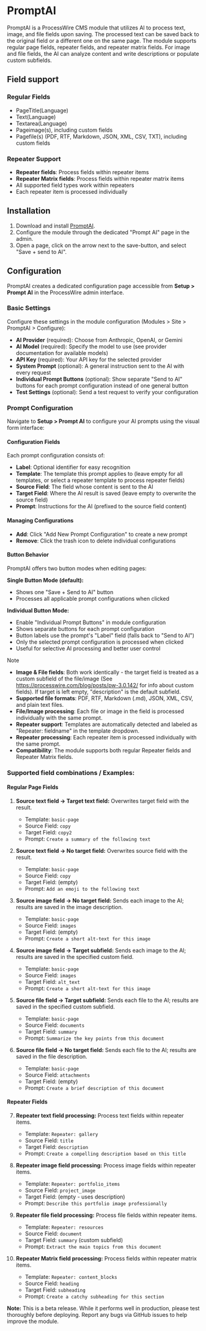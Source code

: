 # PromptAI

PromptAI is a ProcessWire CMS module that utilizes AI to process text, image, and file fields upon saving. The processed text can be saved back to the original field or a different one on the same page. The module supports regular page fields, repeater fields, and repeater matrix fields. For image and file fields, the AI can analyze content and write descriptions or populate custom subfields.

## Field support

### Regular Fields
- PageTitle(Language)
- Text(Language)
- Textarea(Language)
- Pageimage(s), including custom fields
- Pagefile(s) (PDF, RTF, Markdown, JSON, XML, CSV, TXT), including custom fields

### Repeater Support
- **Repeater fields**: Process fields within repeater items
- **Repeater Matrix fields**: Process fields within repeater matrix items
- All supported field types work within repeaters
- Each repeater item is processed individually

## Installation

1. Download and install [PromptAI](https://github.com/robertweiss/PromptAI).
2. Configure the module through the dedicated "Prompt AI" page in the admin.
3. Open a page, click on the arrow next to the save-button, and select "Save + send to AI".

## Configuration

PromptAI creates a dedicated configuration page accessible from **Setup > Prompt AI** in the ProcessWire admin interface.

### Basic Settings

Configure these settings in the module configuration (Modules > Site > PromptAI > Configure):

- **AI Provider** (required): Choose from Anthropic, OpenAI, or Gemini
- **AI Model** (required): Specify the model to use (see provider documentation for available models)
- **API Key** (required): Your API key for the selected provider
- **System Prompt** (optional): A general instruction sent to the AI with every request
- **Individual Prompt Buttons** (optional): Show separate "Send to AI" buttons for each prompt configuration instead of one general button
- **Test Settings** (optional): Send a test request to verify your configuration

### Prompt Configuration

Navigate to **Setup > Prompt AI** to configure your AI prompts using the visual form interface:

#### Configuration Fields

Each prompt configuration consists of:

- **Label**: Optional identifier for easy recognition
- **Template**: The template this prompt applies to (leave empty for all templates, or select a repeater template to process repeater fields)
- **Source Field**: The field whose content is sent to the AI
- **Target Field**: Where the AI result is saved (leave empty to overwrite the source field)
- **Prompt**: Instructions for the AI (prefixed to the source field content)

#### Managing Configurations

- **Add**: Click "Add New Prompt Configuration" to create a new prompt
- **Remove**: Click the trash icon to delete individual configurations

#### Button Behavior

PromptAI offers two button modes when editing pages:

**Single Button Mode (default):**
- Shows one "Save + Send to AI" button
- Processes all applicable prompt configurations when clicked

**Individual Button Mode:**
- Enable "Individual Prompt Buttons" in module configuration
- Shows separate buttons for each prompt configuration
- Button labels use the prompt's "Label" field (falls back to "Send to AI")
- Only the selected prompt configuration is processed when clicked
- Useful for selective AI processing and better user control

> [!NOTE]
> - **Image & File fields**: Both work identically - the target field is treated as a custom subfield of the file/image (See https://processwire.com/blog/posts/pw-3.0.142/ for info about custom fields). If target is left empty, "description" is the default subfield.
> - **Supported file formats**: PDF, RTF, Markdown (.md), JSON, XML, CSV, and plain text files.
> - **File/Image processing**: Each file or image in the field is processed individually with the same prompt.
> - **Repeater support**: Templates are automatically detected and labeled as "Repeater: fieldname" in the template dropdown.
> - **Repeater processing**: Each repeater item is processed individually with the same prompt.
> - **Compatibility**: The module supports both regular Repeater fields and Repeater Matrix fields.

### Supported field combinations / Examples:

#### Regular Page Fields

1. **Source text field → Target text field:** Overwrites target field with the result.  
   - Template: `basic-page`
   - Source Field: `copy`
   - Target Field: `copy2`
   - Prompt: `Create a summary of the following text`

2. **Source text field → No target field:** Overwrites source field with the result.  
   - Template: `basic-page`
   - Source Field: `copy`
   - Target Field: (empty)
   - Prompt: `Add an emoji to the following text`

3. **Source image field → No target field:** Sends each image to the AI; results are saved in the image description.  
   - Template: `basic-page`
   - Source Field: `images`
   - Target Field: (empty)
   - Prompt: `Create a short alt-text for this image`

4. **Source image field → Target subfield:** Sends each image to the AI; results are saved in the specified custom field.  
   - Template: `basic-page`
   - Source Field: `images`
   - Target Field: `alt_text`
   - Prompt: `Create a short alt-text for this image`

5. **Source file field → Target subfield:** Sends each file to the AI; results are saved in the specified custom subfield.  
   - Template: `basic-page`
   - Source Field: `documents`
   - Target Field: `summary`
   - Prompt: `Summarize the key points from this document`

6. **Source file field → No target field:** Sends each file to the AI; results are saved in the file description.  
   - Template: `basic-page`
   - Source Field: `attachments`
   - Target Field: (empty)
   - Prompt: `Create a brief description of this document`

#### Repeater Fields

7. **Repeater text field processing:** Process text fields within repeater items.  
   - Template: `Repeater: gallery`
   - Source Field: `title`
   - Target Field: `description`
   - Prompt: `Create a compelling description based on this title`

8. **Repeater image field processing:** Process image fields within repeater items.  
   - Template: `Repeater: portfolio_items`
   - Source Field: `project_image`
   - Target Field: (empty - uses description)
   - Prompt: `Describe this portfolio image professionally`

9. **Repeater file field processing:** Process file fields within repeater items.  
   - Template: `Repeater: resources`
   - Source Field: `document`
   - Target Field: `summary` (custom subfield)
   - Prompt: `Extract the main topics from this document`

10. **Repeater Matrix field processing:** Process fields within repeater matrix items.  
    - Template: `Repeater: content_blocks`
    - Source Field: `heading`
    - Target Field: `subheading`
    - Prompt: `Create a catchy subheading for this section`

**Note:** This is a beta release. While it performs well in production, please test thoroughly before deploying. Report any bugs via GitHub issues to help improve the module.
